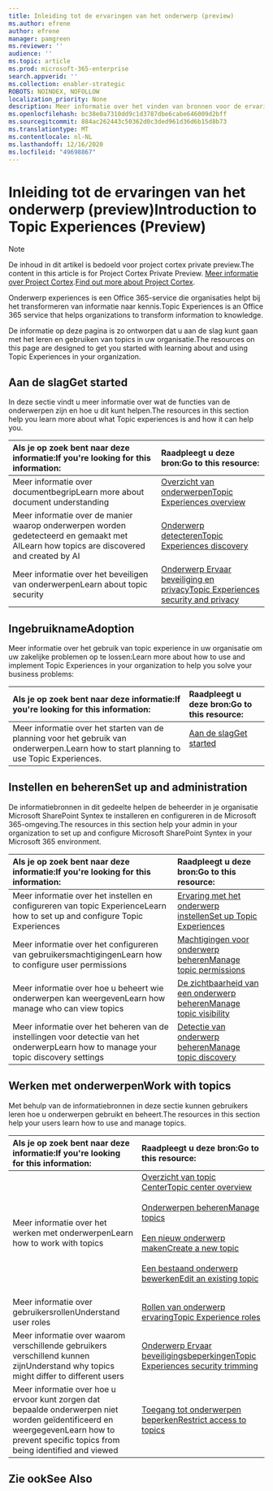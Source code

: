 ```yaml
---
title: Inleiding tot de ervaringen van het onderwerp (preview)
ms.author: efrene
author: efrene
manager: pamgreen
ms.reviewer: ''
audience: ''
ms.topic: article
ms.prod: microsoft-365-enterprise
search.appverid: ''
ms.collection: enabler-strategic
ROBOTS: NOINDEX, NOFOLLOW
localization_priority: None
description: Meer informatie over het vinden van bronnen voor de ervaringen van een onderwerp.
ms.openlocfilehash: bc38e0a7310dd9c1d3787dbe6cabe646009d2bff
ms.sourcegitcommit: 884ac262443c50362d0c3ded961d36d6b15d8b73
ms.translationtype: MT
ms.contentlocale: nl-NL
ms.lasthandoff: 12/16/2020
ms.locfileid: "49698867"
---
```

# <a name="introduction-to-topic-experiences-preview"></a><span data-ttu-id="93328-103">Inleiding tot de ervaringen van het onderwerp (preview)</span><span class="sxs-lookup"><span data-stu-id="93328-103">Introduction to Topic Experiences (Preview)</span></span>

> [!Note] 
> <span data-ttu-id="93328-104">De inhoud in dit artikel is bedoeld voor project cortex private preview.</span><span class="sxs-lookup"><span data-stu-id="93328-104">The content in this article is for Project Cortex Private Preview.</span></span> <span data-ttu-id="93328-105">[Meer informatie over Project Cortex](https://aka.ms/projectcortex).</span><span class="sxs-lookup"><span data-stu-id="93328-105">[Find out more about Project Cortex](https://aka.ms/projectcortex).</span></span>

<span data-ttu-id="93328-106">Onderwerp experiences is een Office 365-service die organisaties helpt bij het transformeren van informatie naar kennis.</span><span class="sxs-lookup"><span data-stu-id="93328-106">Topic Experiences is an Office 365 service that helps organizations to transform information to knowledge.</span></span>

<span data-ttu-id="93328-107">De informatie op deze pagina is zo ontworpen dat u aan de slag kunt gaan met het leren en gebruiken van topics in uw organisatie.</span><span class="sxs-lookup"><span data-stu-id="93328-107">The resources on this page are designed to get you started with learning about and using Topic Experiences in your organization.</span></span>

## <a name="get-started"></a><span data-ttu-id="93328-108">Aan de slag</span><span class="sxs-lookup"><span data-stu-id="93328-108">Get started</span></span>

<span data-ttu-id="93328-109">In deze sectie vindt u meer informatie over wat de functies van de onderwerpen zijn en hoe u dit kunt helpen.</span><span class="sxs-lookup"><span data-stu-id="93328-109">The resources in this section help you learn more about what Topic experiences is and how it can help you.</span></span>

| <span data-ttu-id="93328-110">Als je op zoek bent naar deze informatie:</span><span class="sxs-lookup"><span data-stu-id="93328-110">If you're looking for this information:</span></span> | <span data-ttu-id="93328-111">Raadpleegt u deze bron:</span><span class="sxs-lookup"><span data-stu-id="93328-111">Go to this resource:</span></span> |
|:-----|:-----|
|<span data-ttu-id="93328-112">Meer informatie over documentbegrip</span><span class="sxs-lookup"><span data-stu-id="93328-112">Learn more about document understanding</span></span>|[<span data-ttu-id="93328-113">Overzicht van onderwerpen</span><span class="sxs-lookup"><span data-stu-id="93328-113">Topic Experiences overview</span></span>](topic-experiences-overview.md)|
|<span data-ttu-id="93328-114">Meer informatie over de manier waarop onderwerpen worden gedetecteerd en gemaakt met AI</span><span class="sxs-lookup"><span data-stu-id="93328-114">Learn how topics are discovered and created by AI</span></span>|[<span data-ttu-id="93328-115">Onderwerp detecteren</span><span class="sxs-lookup"><span data-stu-id="93328-115">Topic Experiences discovery</span></span>](topic-experiences-discovery.md)|
|<span data-ttu-id="93328-116">Meer informatie over het beveiligen van onderwerpen</span><span class="sxs-lookup"><span data-stu-id="93328-116">Learn about topic security</span></span>|[<span data-ttu-id="93328-117">Onderwerp Ervaar beveiliging en privacy</span><span class="sxs-lookup"><span data-stu-id="93328-117">Topic Experiences security and privacy</span></span>](topic-experiences-security-privacy.md)|


## <a name="adoption"></a><span data-ttu-id="93328-118">Ingebruikname</span><span class="sxs-lookup"><span data-stu-id="93328-118">Adoption</span></span>

<span data-ttu-id="93328-119">Meer informatie over het gebruik van topic experience in uw organisatie om uw zakelijke problemen op te lossen:</span><span class="sxs-lookup"><span data-stu-id="93328-119">Learn more about how to use and implement Topic Experiences in your organization to help you solve your business problems:</span></span> 

| <span data-ttu-id="93328-120">Als je op zoek bent naar deze informatie:</span><span class="sxs-lookup"><span data-stu-id="93328-120">If you're looking for this information:</span></span> | <span data-ttu-id="93328-121">Raadpleegt u deze bron:</span><span class="sxs-lookup"><span data-stu-id="93328-121">Go to this resource:</span></span> |
|:-----|:-----|
|<span data-ttu-id="93328-122">Meer informatie over het starten van de planning voor het gebruik van onderwerpen.</span><span class="sxs-lookup"><span data-stu-id="93328-122">Learn how to start planning to use Topic Experiences.</span></span> |[<span data-ttu-id="93328-123">Aan de slag</span><span class="sxs-lookup"><span data-stu-id="93328-123">Get started</span></span>](topics-adoption-getstarted.md)<br><br>|  

## <a name="set-up-and-administration"></a><span data-ttu-id="93328-124">Instellen en beheren</span><span class="sxs-lookup"><span data-stu-id="93328-124">Set up and administration</span></span>

<span data-ttu-id="93328-125">De informatiebronnen in dit gedeelte helpen de beheerder in je organisatie Microsoft SharePoint Syntex te installeren en configureren in de Microsoft 365-omgeving.</span><span class="sxs-lookup"><span data-stu-id="93328-125">The resources in this section help your admin in your organization to set up and configure Microsoft SharePoint Syntex in your Microsoft 365 environment.</span></span>

| <span data-ttu-id="93328-126">Als je op zoek bent naar deze informatie:</span><span class="sxs-lookup"><span data-stu-id="93328-126">If you're looking for this information:</span></span> | <span data-ttu-id="93328-127">Raadpleegt u deze bron:</span><span class="sxs-lookup"><span data-stu-id="93328-127">Go to this resource:</span></span> |
|:-----|:-----|
|<span data-ttu-id="93328-128">Meer informatie over het instellen en configureren van topic Experience</span><span class="sxs-lookup"><span data-stu-id="93328-128">Learn how to set up and configure Topic Experiences</span></span>|[<span data-ttu-id="93328-129">Ervaring met het onderwerp instellen</span><span class="sxs-lookup"><span data-stu-id="93328-129">Set up Topic Experiences</span></span>](set-up-topic-experiences.md)|
|<span data-ttu-id="93328-130">Meer informatie over het configureren van gebruikersmachtigingen</span><span class="sxs-lookup"><span data-stu-id="93328-130">Learn how to configure user permissions</span></span>|[<span data-ttu-id="93328-131">Machtigingen voor onderwerp beheren</span><span class="sxs-lookup"><span data-stu-id="93328-131">Manage topic permissions</span></span>](topic-experiences-user-permissions.md)|
|<span data-ttu-id="93328-132">Meer informatie over hoe u beheert wie onderwerpen kan weergeven</span><span class="sxs-lookup"><span data-stu-id="93328-132">Learn how manage who can view topics</span></span>|[<span data-ttu-id="93328-133">De zichtbaarheid van een onderwerp beheren</span><span class="sxs-lookup"><span data-stu-id="93328-133">Manage topic visibility</span></span>](topic-experiences-knowledge-rules.md)|
|<span data-ttu-id="93328-134">Meer informatie over het beheren van de instellingen voor detectie van het onderwerp</span><span class="sxs-lookup"><span data-stu-id="93328-134">Learn how to manage your topic discovery settings</span></span>|[<span data-ttu-id="93328-135">Detectie van onderwerp beheren</span><span class="sxs-lookup"><span data-stu-id="93328-135">Manage topic discovery</span></span>](topic-experiences-discovery.md)|

## <a name="work-with-topics"></a><span data-ttu-id="93328-136">Werken met onderwerpen</span><span class="sxs-lookup"><span data-stu-id="93328-136">Work with topics</span></span>

<span data-ttu-id="93328-137">Met behulp van de informatiebronnen in deze sectie kunnen gebruikers leren hoe u onderwerpen gebruikt en beheert.</span><span class="sxs-lookup"><span data-stu-id="93328-137">The resources in this section help your users learn how to use and manage topics.</span></span>

| <span data-ttu-id="93328-138">Als je op zoek bent naar deze informatie:</span><span class="sxs-lookup"><span data-stu-id="93328-138">If you're looking for this information:</span></span> | <span data-ttu-id="93328-139">Raadpleegt u deze bron:</span><span class="sxs-lookup"><span data-stu-id="93328-139">Go to this resource:</span></span> |
|:-----|:-----|
|<span data-ttu-id="93328-140">Meer informatie over het werken met onderwerpen</span><span class="sxs-lookup"><span data-stu-id="93328-140">Learn how to work with topics</span></span>|[<span data-ttu-id="93328-141">Overzicht van topic Center</span><span class="sxs-lookup"><span data-stu-id="93328-141">Topic center overview</span></span>](topic-center-overview.md)<br><br>[<span data-ttu-id="93328-142">Onderwerpen beheren</span><span class="sxs-lookup"><span data-stu-id="93328-142">Manage topics</span></span>](manage-topics.md)<br><br>[<span data-ttu-id="93328-143">Een nieuw onderwerp maken</span><span class="sxs-lookup"><span data-stu-id="93328-143">Create a new topic</span></span>](create-a-topic.md)<br><br>[<span data-ttu-id="93328-144">Een bestaand onderwerp bewerken</span><span class="sxs-lookup"><span data-stu-id="93328-144">Edit an existing topic</span></span>](edit-a-topic.md)<br><br>|
|<span data-ttu-id="93328-145">Meer informatie over gebruikersrollen</span><span class="sxs-lookup"><span data-stu-id="93328-145">Understand user roles</span></span>|[<span data-ttu-id="93328-146">Rollen van onderwerp ervaring</span><span class="sxs-lookup"><span data-stu-id="93328-146">Topic Experience roles</span></span>](topic-experiences-roles.md)|
|<span data-ttu-id="93328-147">Meer informatie over waarom verschillende gebruikers verschillend kunnen zijn</span><span class="sxs-lookup"><span data-stu-id="93328-147">Understand why topics might differ to different users</span></span>|[<span data-ttu-id="93328-148">Onderwerp Ervaar beveiligingsbeperkingen</span><span class="sxs-lookup"><span data-stu-id="93328-148">Topic Experiences security trimming</span></span>](topic-experiences-security-trimming.md)|
|<span data-ttu-id="93328-149">Meer informatie over hoe u ervoor kunt zorgen dat bepaalde onderwerpen niet worden geïdentificeerd en weergegeven</span><span class="sxs-lookup"><span data-stu-id="93328-149">Learn how to prevent specific topics from being identified and viewed</span></span>|[<span data-ttu-id="93328-150">Toegang tot onderwerpen beperken</span><span class="sxs-lookup"><span data-stu-id="93328-150">Restrict access to topics</span></span>](restrict-access-to-topics.md)|



## <a name="see-also"></a><span data-ttu-id="93328-151">Zie ook</span><span class="sxs-lookup"><span data-stu-id="93328-151">See Also</span></span>
